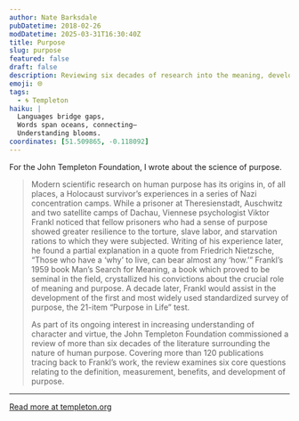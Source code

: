 ```yaml
---
author: Nate Barksdale
pubDatetime: 2018-02-26
modDatetime: 2025-03-31T16:30:40Z
title: Purpose
slug: purpose
featured: false
draft: false
description: Reviewing six decades of research into the meaning, development, and benefits of purpose in life
emoji: 🌐
tags:
  - 🌀 Templeton
haiku: |
  Languages bridge gaps,
  Words span oceans, connecting—
  Understanding blooms.
coordinates: [51.509865, -0.118092]
---
```


For the John Templeton Foundation, I wrote about the science of purpose.

> Modern scientific research on human purpose has its origins in, of all places, a Holocaust survivor’s experiences in a series of Nazi concentration camps. While a prisoner at Theresienstadt, Auschwitz and two satellite camps of Dachau, Viennese psychologist Viktor Frankl noticed that fellow prisoners who had a sense of purpose showed greater resilience to the torture, slave labor, and starvation rations to which they were subjected. Writing of his experience later, he found a partial explanation in a quote from Friedrich Nietzsche, “Those who have a ‘why’ to live, can bear almost any ‘how.’” Frankl’s 1959 book Man’s Search for Meaning, a book which proved to be seminal in the field, crystallized his convictions about the crucial role of meaning and purpose. A decade later, Frankl would assist in the development of the first and most widely used standardized survey of purpose, the 21-item “Purpose in Life” test.
>
> As part of its ongoing interest in increasing understanding of character and virtue, the John Templeton Foundation commissioned a review of more than six decades of the literature surrounding the nature of human purpose. Covering more than 120 publications tracing back to Frankl’s work, the review examines six core questions relating to the definition, measurement, benefits, and development of purpose.

---

[Read more at templeton.org](https://www.templeton.org/discoveries/the-psychology-of-purpose)
